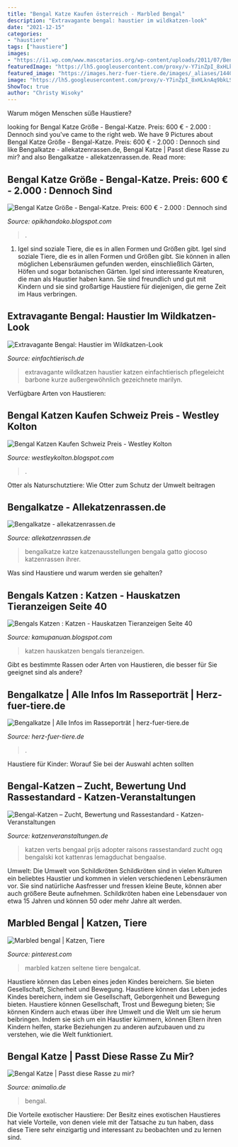 ```yaml
---
title: "Bengal Katze Kaufen österreich - Marbled Bengal"
description: "Extravagante bengal: haustier im wildkatzen-look"
date: "2021-12-15"
categories:
- "haustiere"
tags: ["haustiere"]
images:
- "https://i1.wp.com/www.mascotarios.org/wp-content/uploads/2011/07/Bengala-2.jpg"
featuredImage: "https://lh5.googleusercontent.com/proxy/v-Y7inZpI_8xHLknAq9bkLSK-bEcMpSCpu9fgRB-wobxZcQg5ZWPQL-rueUPlFRnvNN88A_n6Gp5hx1fx75_gFg7e4S3fUqDhfQxNMtlGAufZwrLIcvZT2WgcXwwPB7WP-gtACydLZSr_V-JHjSqacvSyPHXvJnDPuwVHcz6iwnaTbWtH2VskovIvcghbC4yIkhI7j8Hmccsef8uCAtACgk1pDfwMs0zMHiOGiU=w1200-h630-p-k-no-nu"
featured_image: "https://images.herz-fuer-tiere.de/images/_aliases/1440w/6/2/6/7/247626-1-de-DE/Bengalkatze_Inline5.jpg"
image: "https://lh5.googleusercontent.com/proxy/v-Y7inZpI_8xHLknAq9bkLSK-bEcMpSCpu9fgRB-wobxZcQg5ZWPQL-rueUPlFRnvNN88A_n6Gp5hx1fx75_gFg7e4S3fUqDhfQxNMtlGAufZwrLIcvZT2WgcXwwPB7WP-gtACydLZSr_V-JHjSqacvSyPHXvJnDPuwVHcz6iwnaTbWtH2VskovIvcghbC4yIkhI7j8Hmccsef8uCAtACgk1pDfwMs0zMHiOGiU=w1200-h630-p-k-no-nu"
ShowToc: true
author: "Christy Wisoky"
---
```



Warum mögen Menschen süße Haustiere?

	

		
looking for Bengal Katze Größe - Bengal-Katze. Preis: 600 € - 2.000 : Dennoch sind you've came to the right web. We have 9 Pictures about Bengal Katze Größe - Bengal-Katze. Preis: 600 € - 2.000 : Dennoch sind like Bengalkatze - allekatzenrassen.de, Bengal Katze | Passt diese Rasse zu mir? and also Bengalkatze - allekatzenrassen.de. Read more:
		
    
## Bengal Katze Größe - Bengal-Katze. Preis: 600 € - 2.000 : Dennoch Sind

<img loading=lazy src="https://i1.wp.com/www.mascotarios.org/wp-content/uploads/2011/07/Bengala-2.jpg" onerror="this.onerror=null;this.src='https://tse2.mm.bing.net/th?id=OIP.HgAGKkEmQudRa6SNH4Z4xwHaGj&amp;pid=15.1';" alt="Bengal Katze Größe - Bengal-Katze. Preis: 600 € - 2.000 : Dennoch sind">

_Source: opikhandoko.blogspot.com_

>. 

	

1. Igel sind soziale Tiere, die es in allen Formen und Größen gibt.
Igel sind soziale Tiere, die es in allen Formen und Größen gibt. Sie können in allen möglichen Lebensräumen gefunden werden, einschließlich Gärten, Höfen und sogar botanischen Gärten. Igel sind interessante Kreaturen, die man als Haustier haben kann. Sie sind freundlich und gut mit Kindern und sie sind großartige Haustiere für diejenigen, die gerne Zeit im Haus verbringen.

    
## Extravagante Bengal: Haustier Im Wildkatzen-Look

<img loading=lazy src="https://einfachtierisch.de/media/cache/article_content/cms/2013/03/Bengal-Katze-Sitzend.jpg" onerror="this.onerror=null;this.src='https://tse1.mm.bing.net/th?id=OIP.4bcNBP0y4ifpay-LaGGg8wHaFj&amp;pid=15.1';" alt="Extravagante Bengal: Haustier im Wildkatzen-Look">

_Source: einfachtierisch.de_

>extravagante wildkatzen haustier katzen einfachtierisch pflegeleicht barbone kurze außergewöhnlich gezeichnete marilyn. 

	

Verfügbare Arten von Haustieren:

    
## Bengal Katzen Kaufen Schweiz Preis - Westley Kolton

<img loading=lazy src="https://lh5.googleusercontent.com/proxy/v-Y7inZpI_8xHLknAq9bkLSK-bEcMpSCpu9fgRB-wobxZcQg5ZWPQL-rueUPlFRnvNN88A_n6Gp5hx1fx75_gFg7e4S3fUqDhfQxNMtlGAufZwrLIcvZT2WgcXwwPB7WP-gtACydLZSr_V-JHjSqacvSyPHXvJnDPuwVHcz6iwnaTbWtH2VskovIvcghbC4yIkhI7j8Hmccsef8uCAtACgk1pDfwMs0zMHiOGiU=w1200-h630-p-k-no-nu" onerror="this.onerror=null;this.src='https://tse1.mm.bing.net/th?id=OIP.lOXWwkjpKGG2DvdsDLGHHQHaE6&amp;pid=15.1';" alt="Bengal Katzen Kaufen Schweiz Preis - Westley Kolton">

_Source: westleykolton.blogspot.com_

>. 

	

Otter als Naturschutztiere: Wie Otter zum Schutz der Umwelt beitragen

    
## Bengalkatze - Allekatzenrassen.de

<img loading=lazy src="http://www.allekatzenrassen.de/img/katzenrassen/bengalkatze/bengalkatze-005.jpg" onerror="this.onerror=null;this.src='https://tse4.mm.bing.net/th?id=OIP.dH68Afqa5c2-VxB6hPR30wHaE7&amp;pid=15.1';" alt="Bengalkatze - allekatzenrassen.de">

_Source: allekatzenrassen.de_

>bengalkatze katze katzenausstellungen bengala gatto giocoso katzenrassen ihrer. 

	

Was sind Haustiere und warum werden sie gehalten?

    
## Bengals Katzen : Katzen - Hauskatzen Tieranzeigen Seite 40

<img loading=lazy src="https://i.ytimg.com/vi/Z-IdmI6l8lI/maxresdefault.jpg" onerror="this.onerror=null;this.src='https://tse3.mm.bing.net/th?id=OIP.hOirbvJSFKOKVVKb154cggHaEK&amp;pid=15.1';" alt="Bengals Katzen : Katzen - Hauskatzen Tieranzeigen Seite 40">

_Source: kamupanuan.blogspot.com_

>katzen hauskatzen bengals tieranzeigen. 

	

Gibt es bestimmte Rassen oder Arten von Haustieren, die besser für Sie geeignet sind als andere?

    
## Bengalkatze | Alle Infos Im Rasseporträt | Herz-fuer-tiere.de

<img loading=lazy src="https://images.herz-fuer-tiere.de/images/_aliases/1440w/6/2/6/7/247626-1-de-DE/Bengalkatze_Inline5.jpg" onerror="this.onerror=null;this.src='https://tse1.mm.bing.net/th?id=OIP.05XCxKJgsfFqyMiYp7dw6gHaE8&amp;pid=15.1';" alt="Bengalkatze | Alle Infos im Rasseporträt | herz-fuer-tiere.de">

_Source: herz-fuer-tiere.de_

>. 

	

Haustiere für Kinder: Worauf Sie bei der Auswahl achten sollten

    
## Bengal-Katzen – Zucht, Bewertung Und Rassestandard - Katzen-Veranstaltungen

<img loading=lazy src="https://katzenveranstaltungen.de/wp-content/uploads/2017/10/Bengal-Katze.jpg" onerror="this.onerror=null;this.src='https://tse2.mm.bing.net/th?id=OIP.wnxqzqPfw0JHoD5wOy4NgwHaE7&amp;pid=15.1';" alt="Bengal-Katzen – Zucht, Bewertung und Rassestandard - Katzen-Veranstaltungen">

_Source: katzenveranstaltungen.de_

>katzen verts bengaal prijs adopter raisons rassestandard zucht ogq bengalski kot kattenras lemagduchat bengaalse. 

	

Umwelt: Die Umwelt von Schildkröten
Schildkröten sind in vielen Kulturen ein beliebtes Haustier und kommen in vielen verschiedenen Lebensräumen vor. Sie sind natürliche Aasfresser und fressen kleine Beute, können aber auch größere Beute aufnehmen. Schildkröten haben eine Lebensdauer von etwa 15 Jahren und können 50 oder mehr Jahre alt werden.

    
## Marbled Bengal | Katzen, Tiere

<img loading=lazy src="https://i.pinimg.com/originals/b1/78/c5/b178c5ada5f74bb87024c17836eb9ccf.jpg" onerror="this.onerror=null;this.src='https://tse3.mm.bing.net/th?id=OIP.qzUJhdlcjKvRRUjEe1xoBAHaLF&amp;pid=15.1';" alt="Marbled bengal | Katzen, Tiere">

_Source: pinterest.com_

>marbled katzen seltene tiere bengalcat. 

	

Haustiere können das Leben eines jeden Kindes bereichern. Sie bieten Gesellschaft, Sicherheit und Bewegung.
Haustiere können das Leben jedes Kindes bereichern, indem sie Gesellschaft, Geborgenheit und Bewegung bieten. Haustiere können Gesellschaft, Trost und Bewegung bieten; Sie können Kindern auch etwas über ihre Umwelt und die Welt um sie herum beibringen. Indem sie sich um ein Haustier kümmern, können Eltern ihren Kindern helfen, starke Beziehungen zu anderen aufzubauen und zu verstehen, wie die Welt funktioniert.

    
## Bengal Katze | Passt Diese Rasse Zu Mir?

<img loading=lazy src="https://www.animalio.de/wp-content/uploads/2019/11/bengal_cate.jpg" onerror="this.onerror=null;this.src='https://tse3.mm.bing.net/th?id=OIP.0qw-zACSiS0bJz3B0vvxPQHaE7&amp;pid=15.1';" alt="Bengal Katze | Passt diese Rasse zu mir?">

_Source: animalio.de_

>bengal. 

	

Die Vorteile exotischer Haustiere: Der Besitz eines exotischen Haustieres hat viele Vorteile, von denen viele mit der Tatsache zu tun haben, dass diese Tiere sehr einzigartig und interessant zu beobachten und zu lernen sind.

